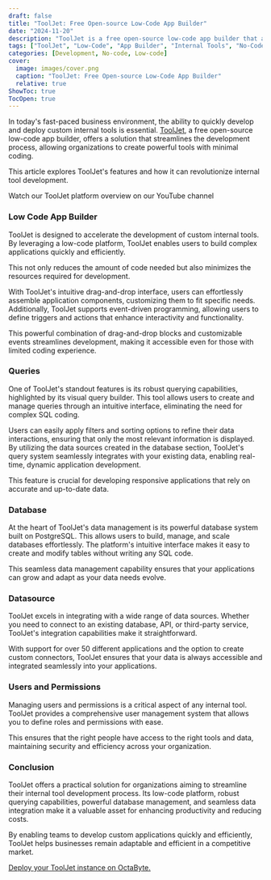 ```yaml
---
draft: false
title: "ToolJet: Free Open-source Low-Code App Builder"
date: "2024-11-20"
description: "ToolJet is a free open-source low-code app builder that accelerates the development of custom internal tools. With its drag-and-drop interface, robust querying capabilities, powerful database system, and seamless integration with various data sources, ToolJet makes creating dynamic, responsive applications easy and efficient."
tags: ["ToolJet", "Low-Code", "App Builder", "Internal Tools", "No-Code", "Custom Applications", "Database Management", "Query Builder", "Data Integration", "User Management"]
categories: [Development, No-code, Low-code]
cover:
  image: images/cover.png
  caption: "ToolJet: Free Open-source Low-Code App Builder"
  relative: true
ShowToc: true
TocOpen: true
---
```



In today's fast\-paced business environment, the ability to quickly develop and deploy custom internal tools is essential. [ToolJet](https://octabyte.io/development/nocode-lowcode/tooljet), a free open\-source low\-code app builder, offers a solution that streamlines the development process, allowing organizations to create powerful tools with minimal coding. 

This article explores ToolJet's features and how it can revolutionize internal tool development.



Watch our ToolJet platform overview on our YouTube channel



### Low Code App Builder

ToolJet is designed to accelerate the development of custom internal tools. By leveraging a low\-code platform, ToolJet enables users to build complex applications quickly and efficiently. 

This not only reduces the amount of code needed but also minimizes the resources required for development. 

With ToolJet's intuitive drag\-and\-drop interface, users can effortlessly assemble application components, customizing them to fit specific needs. Additionally, ToolJet supports event\-driven programming, allowing users to define triggers and actions that enhance interactivity and functionality. 

This powerful combination of drag\-and\-drop blocks and customizable events streamlines development, making it accessible even for those with limited coding experience.

### Queries

One of ToolJet's standout features is its robust querying capabilities, highlighted by its visual query builder. This tool allows users to create and manage queries through an intuitive interface, eliminating the need for complex SQL coding. 

Users can easily apply filters and sorting options to refine their data interactions, ensuring that only the most relevant information is displayed. By utilizing the data sources created in the database section, ToolJet's query system seamlessly integrates with your existing data, enabling real\-time, dynamic application development. 

This feature is crucial for developing responsive applications that rely on accurate and up\-to\-date data.

### Database

At the heart of ToolJet's data management is its powerful database system built on PostgreSQL. This allows users to build, manage, and scale databases effortlessly. The platform's intuitive interface makes it easy to create and modify tables without writing any SQL code. 

This seamless data management capability ensures that your applications can grow and adapt as your data needs evolve.

### Datasource

ToolJet excels in integrating with a wide range of data sources. Whether you need to connect to an existing database, API, or third\-party service, ToolJet's integration capabilities make it straightforward. 

With support for over 50 different applications and the option to create custom connectors, ToolJet ensures that your data is always accessible and integrated seamlessly into your applications.

### Users and Permissions

Managing users and permissions is a critical aspect of any internal tool. ToolJet provides a comprehensive user management system that allows you to define roles and permissions with ease. 

This ensures that the right people have access to the right tools and data, maintaining security and efficiency across your organization.

### Conclusion

ToolJet offers a practical solution for organizations aiming to streamline their internal tool development process. Its low\-code platform, robust querying capabilities, powerful database management, and seamless data integration make it a valuable asset for enhancing productivity and reducing costs. 

By enabling teams to develop custom applications quickly and efficiently, ToolJet helps businesses remain adaptable and efficient in a competitive market.

[Deploy your ToolJet instance on OctaByte.](https://octabyte.io/development/nocode-lowcode/tooljet)



